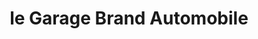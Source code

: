 ---
title: "le Garage Brand Automobile"
url: /silenen/le-garage-brand-automobile/
shop: Autowerkstatt
---